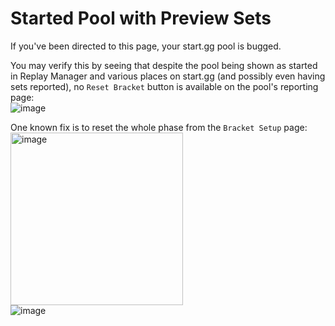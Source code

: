 # Started Pool with Preview Sets
If you've been directed to this page, your start.gg pool is bugged.

You may verify this by seeing that despite the pool being shown as started in Replay Manager and various places on start.gg (and possibly even having sets reported), no `Reset Bracket` button is available on the pool's reporting page:  
![image](https://github.com/user-attachments/assets/ab0a1050-78d0-41c5-8dfd-dc056393fe9b)

One known fix is to reset the whole phase from the `Bracket Setup` page:  
<img width="276" alt="image" src="https://github.com/user-attachments/assets/30eac6c5-4458-4cf4-a9a4-e5e97c9db31b">  
![image](https://github.com/user-attachments/assets/564c0aa2-8bfc-4e8e-9584-a8b50a93c17c)
